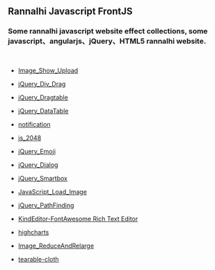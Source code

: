 ## Rannalhi Javascript FrontJS

<h3>
Some rannalhi javascript website effect collections, some javascript、angularjs、jQuery、HTML5 rannalhi website.
</h3>
</br>

* [Image_Show_Upload](https://silence940109.github.io/FrontJS/image_show_upload/)

* [jQuery_Div_Drag](https://silence940109.github.io/FrontJS/jQuery_Div_Drag/)

* [jQuery_Dragtable](https://silence940109.github.io/FrontJS/jQuery_Dragtable/)

* [jQuery_DataTable](https://silence940109.github.io/FrontJS/jQuery_DataTable/)

* [notification](https://silence940109.github.io/FrontJS/notification/)

* [js_2048](https://silence940109.github.io/FrontJS/js_2048/)

* [jQuery_Emoji](https://silence940109.github.io/FrontJS/jQuery_Emoji)

* [jQuery_Dialog](https://silence940109.github.io/FrontJS/jQuery_Dialog)

* [jQuery_Smartbox](https://silence940109.github.io/FrontJS/jQuery_Smartbox)

* [JavaScript_Load_Image](https://silence940109.github.io/FrontJS/JavaScript_Load_Image)

* [jQuery_PathFinding](https://silence940109.github.io/FrontJS/jQuery_PathFinding)
 
* [KindEditor-FontAwesome Rich Text Editor](https://silence940109.github.io/FrontJS/KindEditor-FontAwesome)

* [highcharts](https://silence940109.github.io/FrontJS/highcharts)

* [Image_ReduceAndRelarge](https://silence940109.github.io/FrontJS/Image_ReduceAndRelarge)

* [tearable-cloth](https://silence940109.github.io/FrontJS/tearable-cloth)